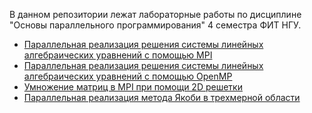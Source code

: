 В данном репозитории лежат лабораторные работы по дисциплине "Основы параллельного программирования" 4 семестра ФИТ НГУ.

+ [Параллельная реализация решения системы линейных алгебраических уравнений с помощью MPI](https://github.com/ptrvsrg/NSU_Parallel_Programming/tree/master/lab1)
+ [Параллельная реализация решения системы линейных алгебраических уравнений с помощью OpenMP](https://github.com/ptrvsrg/NSU_Parallel_Programming/tree/master/lab2)
+ [Умножение матриц в MPI при помощи 2D решетки](https://github.com/ptrvsrg/NSU_Parallel_Programming/tree/master/lab3)
+ [Параллельная реализация метода Якоби в трехмерной области](https://github.com/ptrvsrg/NSU_Parallel_Programming/tree/master/lab4)
